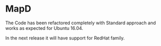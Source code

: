 # MapD

The Code has been refactored completely with Standard approach and works as expected for Ubuntu 16.04.

In the next release it will have support for RedHat family.